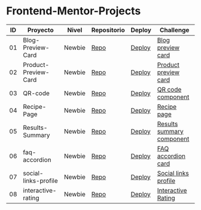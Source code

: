 # Frontend-Mentor-Projects

| ID | Proyecto               | Nivel   | Repositorio                                                                                          | Deploy                                                                                   | Challenge                                                                                   |
|----|------------------------|---------|------------------------------------------------------------------------------------------------------|-------------------------------------------------------------------------------------------|---------------------------------------------------------------------------------------------|
| 01 | Blog-Preview-Card      | Newbie  | [Repo](https://github.com/ezequiel-arevalo/Frontend-Mentor-Projects/tree/main/Blog-Preview-Card)     | [Deploy](https://ezequiel-arevalo.github.io/Frontend-Mentor-Projects/Blog-Preview-Card/) | [Blog preview card](https://www.frontendmentor.io/challenges/blog-preview-card-ckPaj01IcS) |
| 02 | Product-Preview-Card   | Newbie  | [Repo](https://github.com/ezequiel-arevalo/Frontend-Mentor-Projects/tree/main/Product-Preview-Card)  | [Deploy](https://ezequiel-arevalo.github.io/Frontend-Mentor-Projects/Product-Preview-Card/) | [Product preview card](https://www.frontendmentor.io/challenges/product-preview-card-component-GO7UmttRfa) |
| 03 | QR-code                | Newbie  | [Repo](https://github.com/ezequiel-arevalo/Frontend-Mentor-Projects/tree/main/QR-code)               | [Deploy](https://ezequiel-arevalo.github.io/Frontend-Mentor-Projects/QR-code/)           | [QR code component](https://www.frontendmentor.io/challenges/qr-code-component-iux_sIO_H)  |
| 04 | Recipe-Page            | Newbie  | [Repo](https://github.com/ezequiel-arevalo/Frontend-Mentor-Projects/tree/main/Recipe-Page)           | [Deploy](https://ezequiel-arevalo.github.io/Frontend-Mentor-Projects/Recipe-Page/)       | [Recipe page](https://www.frontendmentor.io/challenges/recipe-page-KiTsR8QQKm)             |
| 05 | Results-Summary        | Newbie  | [Repo](https://github.com/ezequiel-arevalo/Frontend-Mentor-Projects/tree/main/Results-Summary)       | [Deploy](https://ezequiel-arevalo.github.io/Frontend-Mentor-Projects/Results-Summary/)   | [Results summary component](https://www.frontendmentor.io/challenges/results-summary-component-CE_K6s0maV) |
| 06 | faq-accordion          | Newbie  | [Repo](https://github.com/ezequiel-arevalo/Frontend-Mentor-Projects/tree/main/faq-accordion)         | [Deploy](https://ezequiel-arevalo.github.io/Frontend-Mentor-Projects/faq-accordion/)     | [FAQ accordion card](https://www.frontendmentor.io/challenges/faq-accordion-wyfFdeBwBz)    |
| 07 | social-links-profile   | Newbie  | [Repo](https://github.com/ezequiel-arevalo/Frontend-Mentor-Projects/tree/main/social-links-profile)  | [Deploy](https://ezequiel-arevalo.github.io/Frontend-Mentor-Projects/social-links-profile/) | [Social links profile](https://www.frontendmentor.io/challenges/social-links-profile-UG32l9m6dQ) |
| 08 | interactive-rating     | Newbie  | [Repo](https://github.com/ezequiel-arevalo/Frontend-Mentor-Projects/tree/main/interactive-rating)    | [Deploy](https://ezequiel-arevalo.github.io/Frontend-Mentor-Projects/interactive-rating/) | [Interactive Rating](https://www.frontendmentor.io/challenges/interactive-rating-component-koxpeBUmI) |
